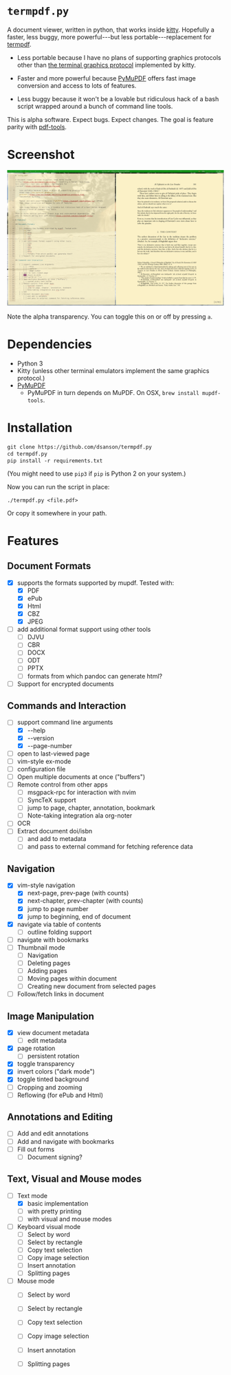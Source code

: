 # `termpdf.py`

A document viewer, written in python, that works inside
[kitty](https://sw.kovidgoyal.net/kitty/). Hopefully a faster, less buggy,
more powerful---but less portable---replacement for
[termpdf](https://github.com/dsanson/termpdf).

-   Less portable because I have no plans of supporting graphics protocols
    other than [the terminal graphics
    protocol](https://sw.kovidgoyal.net/kitty/graphics-protocol.html)
    implemented by kitty.

-   Faster and more powerful because
    [PyMuPDF](https://pymupdf.readthedocs.io/) offers fast image conversion
    and access to lots of features.

-   Less buggy because it won't be a lovable but ridiculous hack of a bash
    script wrapped around a bunch of command line tools.

This is alpha software. Expect bugs. Expect changes. The
goal is feature parity with [pdf-tools](https://github.com/politza/pdf-tools).

# Screenshot

![Screenshot](screenshot.png)

Note the alpha transparency. You can toggle this on or off by pressing `a`.

# Dependencies

-   Python 3
-   Kitty (unless other terminal emulators implement the same graphics protocol.)
-   [PyMuPDF](https://pypi.org/project/PyMuPDF/)
    -   PyMuPDF in turn depends on MuPDF. On OSX, `brew install mupdf-tools`.

# Installation

    git clone https://github.com/dsanson/termpdf.py
    cd termpdf.py
    pip install -r requirements.txt

(You might need to use `pip3` if `pip` is Python 2 on your system.)

Now you can run the script in place:

    ./termpdf.py <file.pdf>

Or copy it somewhere in your path.

# Features

## Document Formats

-   [x] supports the formats supported by mupdf. Tested with:
    -   [x] PDF
    -   [x] ePub
    -   [x] Html
    -   [x] CBZ
    -   [x] JPEG
-   [ ] add additional format support using other tools
    -   [ ] DJVU
    -   [ ] CBR
    -   [ ] DOCX
    -   [ ] ODT
    -   [ ] PPTX
    -   [ ] formats from which pandoc can generate html?
-   [ ] Support for encrypted documents

## Commands and Interaction

-   [ ] support command line arguments
    -   [x] --help
    -   [x] --version
    -   [x] --page-number
-   [ ] open to last-viewed page
-   [ ] vim-style ex-mode
-   [ ] configuration file
-   [ ] Open multiple documents at once ("buffers")
-   [ ] Remote control from other apps
    -   [ ] msgpack-rpc for interaction with nvim
    -   [ ] SyncTeX support
    -   [ ] jump to page, chapter, annotation, bookmark
    -   [ ] Note-taking integration ala org-noter
-   [ ] OCR
-   [ ] Extract document doi/isbn
    -   [ ] and add to metadata
    -   [ ] and pass to external command for fetching reference data

## Navigation

-   [x] vim-style navigation
    -   [x] next-page, prev-page (with counts)
    -   [x] next-chapter, prev-chapter (with counts)
    -   [x] jump to page number
    -   [x] jump to beginning, end of document
-   [x] navigate via table of contents
    -   [ ] outline folding support
-   [ ] navigate with bookmarks
-   [ ] Thumbnail mode
    -   [ ] Navigation
    -   [ ] Deleting pages
    -   [ ] Adding pages
    -   [ ] Moving pages within document
    -   [ ] Creating new document from selected pages
-   [ ] Follow/fetch links in document

## Image Manipulation

-   [x] view document metadata
    -   [ ] edit metadata
-   [x] page rotation
    -   [ ] persistent rotation
-   [x] toggle transparency
-   [x] invert colors ("dark mode")
-   [x] toggle tinted background
-   [ ] Cropping and zooming
-   [ ] Reflowing (for ePub and Html)

## Annotations and Editing

-   [ ] Add and edit annotations
-   [ ] Add and navigate with bookmarks
-   [ ] Fill out forms
    -   [ ] Document signing?

## Text, Visual and Mouse modes

-   [ ] Text mode
    -   [x] basic implementation
    -   [ ] with pretty printing
    -   [ ] with visual and mouse modes
-   [ ] Keyboard visual mode
    -   [ ] Select by word
    -   [ ] Select by rectangle
    -   [ ] Copy text selection
    -   [ ] Copy image selection
    -   [ ] Insert annotation
    -   [ ] Splitting pages
-   [ ] Mouse mode
    -   [ ] Select by word
    -   [ ] Select by rectangle
    -   [ ] Copy text selection
    -   [ ] Copy image selection
    -   [ ] Insert annotation
    -   [ ] Splitting pages



